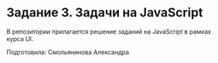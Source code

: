 # Задание 3. Задачи на JavaScript

В репозитории прилагается решение заданий на JavaScript в рамках курса UI.

Подготовила: Смольянинова Александра


